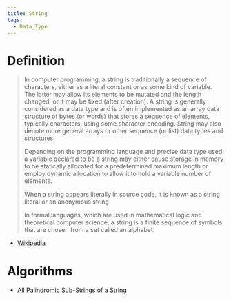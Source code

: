 ```yaml
---
title: String
tags:
  - Data_Type
---
```


# Definition

> In computer programming, a string is traditionally a sequence of characters, either as a literal constant or as some kind of variable. The latter may allow its elements to be mutated and the length changed, or it may be fixed (after creation). A string is generally considered as a data type and is often implemented as an array data structure of bytes (or words) that stores a sequence of elements, typically characters, using some character encoding. String may also denote more general arrays or other sequence (or list) data types and structures.
>
> Depending on the programming language and precise data type used, a variable declared to be a string may either cause storage in memory to be statically allocated for a predetermined maximum length or employ dynamic allocation to allow it to hold a variable number of elements.
>
> When a string appears literally in source code, it is known as a string literal or an anonymous string
>
> In formal languages, which are used in mathematical logic and theoretical computer science, a string is a finite sequence of symbols that are chosen from a set called an alphabet.

- [Wikipedia]

# Algorithms

- [All Palindromic Sub-Strings of a String](All_Palindromic_Sub-Strings_of_a_String.md)

[Wikipedia]: https://en.wikipedia.org/wiki/String_(computer_science)
